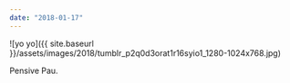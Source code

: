 ```yaml
---
date: "2018-01-17"
---
```


![yo yo]({{ site.baseurl }}/assets/images/2018/tumblr_p2q0d3orat1r16syio1_1280-1024x768.jpg)

Pensive Pau.
